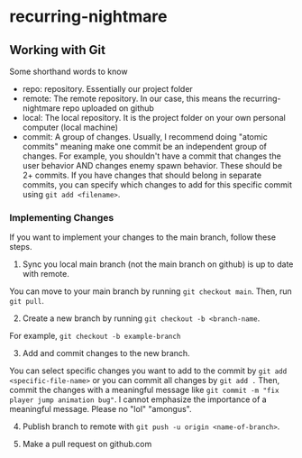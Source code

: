 # recurring-nightmare

## Working with Git
Some shorthand words to know
- repo: repository. Essentially our project folder
- remote: The remote repository. In our case, this means the recurring-nightmare repo uploaded on github
- local: The local repository. It is the project folder on your own personal computer (local machine)
- commit: A group of changes. Usually, I recommend doing "atomic commits" meaning make one commit be an independent group of changes. 
For example, you shouldn't have a commit that changes the user behavior AND changes enemy spawn behavior. These should be 2+ commits.
If you have changes that should belong in separate commits, you can specify which changes to add for this specific commit using `git add <filename>`.

### Implementing Changes
If you want to implement your changes to the main branch, follow these steps.
1. Sync you local main branch (not the main branch on github) is up to date with remote.

You can move to your main branch by running `git checkout main`. Then, run `git pull`.

2. Create a new branch by running `git checkout -b <branch-name`. 

For example, `git checkout -b example-branch`

3. Add and commit changes to the new branch.

You can select specific changes you want to add to the commit by `git add <specific-file-name>` or you can commit all changes by `git add .` 
Then, commit the changes with a meaningful message like `git commit -m "fix player jump animation bug"`. 
I cannot emphasize the importance of a meaningful message. Please no "lol" "amongus".

4. Publish branch to remote with `git push -u origin <name-of-branch>`.

5. Make a pull request on github.com
